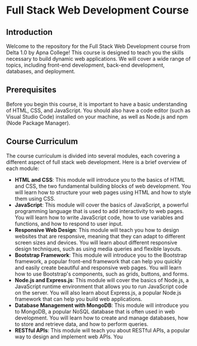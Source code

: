  # Full Stack Web Development Course

## Introduction
Welcome to the repository for the Full Stack Web Development course from Delta 1.0 by Apna College! This course is designed to teach you the skills necessary to build dynamic web applications. We will cover a wide range of topics, including front-end development, back-end development, databases, and deployment.

## Prerequisites
Before you begin this course, it is important to have a basic understanding of HTML, CSS, and JavaScript. You should also have a code editor (such as Visual Studio Code) installed on your machine, as well as Node.js and npm (Node Package Manager).

## Course Curriculum
The course curriculum is divided into several modules, each covering a different aspect of full stack web development. Here is a brief overview of each module:

* **HTML and CSS**: This module will introduce you to the basics of HTML and CSS, the two fundamental building blocks of web development. You will learn how to structure your web pages using HTML and how to style them using CSS.
* **JavaScript**: This module will cover the basics of JavaScript, a powerful programming language that is used to add interactivity to web pages. You will learn how to write JavaScript code, how to use variables and functions, and how to respond to user input.
* **Responsive Web Design**: This module will teach you how to design websites that are responsive, meaning that they can adapt to different screen sizes and devices. You will learn about different responsive design techniques, such as using media queries and flexible layouts.
* **Bootstrap Framework**: This module will introduce you to the Bootstrap framework, a popular front-end framework that can help you quickly and easily create beautiful and responsive web pages. You will learn how to use Bootstrap's components, such as grids, buttons, and forms.
* **Node.js and Express.js**: This module will cover the basics of Node.js, a JavaScript runtime environment that allows you to run JavaScript code on the server. You will also learn about Express.js, a popular Node.js framework that can help you build web applications.
* **Database Management with MongoDB**: This module will introduce you to MongoDB, a popular NoSQL database that is often used in web development. You will learn how to create and manage databases, how to store and retrieve data, and how to perform queries.
* **RESTful APIs**: This module will teach you about RESTful APIs, a popular way to design and implement web APIs. You
